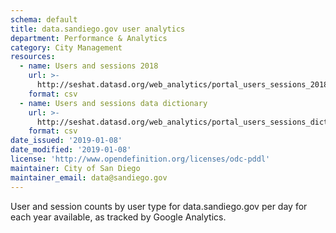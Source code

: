```yaml
---
schema: default
title: data.sandiego.gov user analytics
department: Performance & Analytics
category: City Management
resources:
  - name: Users and sessions 2018
    url: >-
      http://seshat.datasd.org/web_analytics/portal_users_sessions_2018_datasd.csv
    format: csv
  - name: Users and sessions data dictionary
    url: >-
      http://seshat.datasd.org/web_analytics/portal_users_sessions_dictionary_datasd.csv
    format: csv
date_issued: '2019-01-08'
date_modified: '2019-01-08'
license: 'http://www.opendefinition.org/licenses/odc-pddl'
maintainer: City of San Diego
maintainer_email: data@sandiego.gov
---
```

User and session counts by user type for data.sandiego.gov per day for each year available, as tracked by Google Analytics.
<!--more-->
